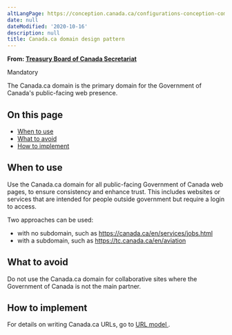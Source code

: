 ```yaml
---
altLangPage: https://conception.canada.ca/configurations-conception-communes/canada-point-ca.html
date: null
dateModified: '2020-10-16'
description: null
title: Canada.ca domain design pattern
---
```



<p class="gc-byline">
 <strong>
  From:
  <a href="https://www.canada.ca/en/treasury-board-secretariat.html">
   Treasury Board of Canada Secretariat
  </a>
 </strong>
</p>

<p>
 <span class="label label-danger">
  Mandatory
 </span>
</p>

<section>
 <p>
  The Canada.ca domain is the primary domain for the Government of Canada's public-facing web presence.
 </p>
 <section>
  <h2>
   On this page
  </h2>
  <ul>
   <li>
    <a href="#when">
     When to use
    </a>
   </li>
   <li>
    <a href="#avoid">
     What to avoid
    </a>
   </li>
   <li>
    <a href="#how">
     How to implement
    </a>
   </li>
  </ul>
 </section>
 <section>
  <h2 id="when">
   When to use
  </h2>
  <p>
   Use the Canada.ca domain for all public-facing Government of Canada web pages, to ensure consistency and enhance trust. This includes websites or services that are intended for people outside government but require a login to access.
  </p>
  <p>
   Two approaches can be used:
  </p>
  <ul>
   <li>
    with no subdomain, such as
    <a href="https://canada.ca/en/services/jobs.html">
     https://canada.ca/en/services/jobs.html
    </a>
   </li>
   <li>
    with a subdomain, such as
    <a href="https://tc.canada.ca/en/aviation">
     https://tc.canada.ca/en/aviation
    </a>
   </li>
  </ul>
 </section>
 <section>
  <h2 id="avoid">
   What to avoid
  </h2>
  <p>
   Do not use the Canada.ca domain for collaborative sites where the Government of Canada is not the main partner.
  </p>
 </section>
 <section>
  <h2 id="how">
   How to implement
  </h2>
  <p>
   For details on writing Canada.ca URLs, go to
   <a href="{{ site.url }}/architecture/organizing-content.html#toc3">
    URL model
   </a>
   .
  </p>
 </section>
</section>





